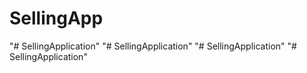 # SellingApp
"# SellingApplication" 
"# SellingApplication" 
"# SellingApplication" 
"# SellingApplication" 
